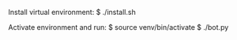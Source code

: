 
Install virtual environment:
  $ ./install.sh

Activate environment and run:
  $ source venv/bin/activate
  $ ./bot.py
